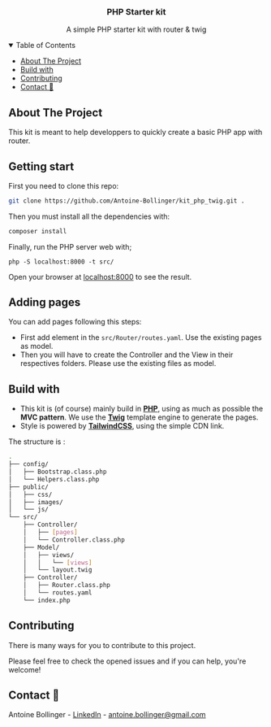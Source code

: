 <!-- PROJECT LOGO -->
<br />
<p align="center">
  <h3 align="center">PHP Starter kit</h3>

  <p align="center">
    A simple PHP starter kit with router & twig
  </p>
</p>

<!-- TABLE OF CONTENTS -->
<details open="open">
  <summary>Table of Contents</summary>
  <ul>
    <li><a href="#about-the-project">About The Project</a></li>
    <li><a href="#build-with">Build with</a></li>
    <li><a href="#contributing">Contributing</a></li>
    <li><a href="#contact-">Contact 📧</a></li>
  </ul>
</details>

<!-- ABOUT THE PROJECT -->

## About The Project

This kit is meant to help developpers to quickly create a basic PHP app with router.

## Getting start

First you need to clone this repo: 

```bash
git clone https://github.com/Antoine-Bollinger/kit_php_twig.git .
```

Then you must install all the dependencies with: 
```bash
composer install
```

Finally, run the PHP server web with;
```
php -S localhost:8000 -t src/
``` 

Open your browser at <a href="http://localhost:8000">localhost:8000</a> to see the result.

## Adding pages

You can add pages following this steps:

- First add element in the ```src/Router/routes.yaml```. Use the existing pages as model.
- Then you will have to create the Controller and the View in their respectives folders. Please use the existing files as model.

## Build with

- This kit is (of course) mainly build in **[PHP](https://www.php.net/)**, using as much as possible the **MVC pattern**. We use the **[Twig](https://twig.symfony.com/)** template engine to generate the pages. 
- Style is powered by **[TailwindCSS](https://tailwindcss.com/)**, using the simple CDN link.

The structure is : 

```bash
.
├── config/
│   ├── Bootstrap.class.php
│   └── Helpers.class.php
├── public/
│   ├── css/
│   ├── images/
│   └── js/
└── src/
    ├── Controller/
    │   ├── [pages]
    │   └── Controller.class.php
    ├── Model/
    │   ├── views/
    │   │   └── [views]
    │   └── layout.twig
    ├── Controller/
    │   ├── Router.class.php
    │   └── routes.yaml
    └── index.php
```

<!--CONTRIBUTING -->

## Contributing

There is many ways for you to contribute to this project. 

Please feel free to check the opened issues and if you can help, you're welcome! 

<!-- CONTACT -->

## Contact 📧

Antoine Bollinger - [LinkedIn](https://www.linkedin.com/in/antoinebollinger/) - antoine.bollinger@gmail.com
